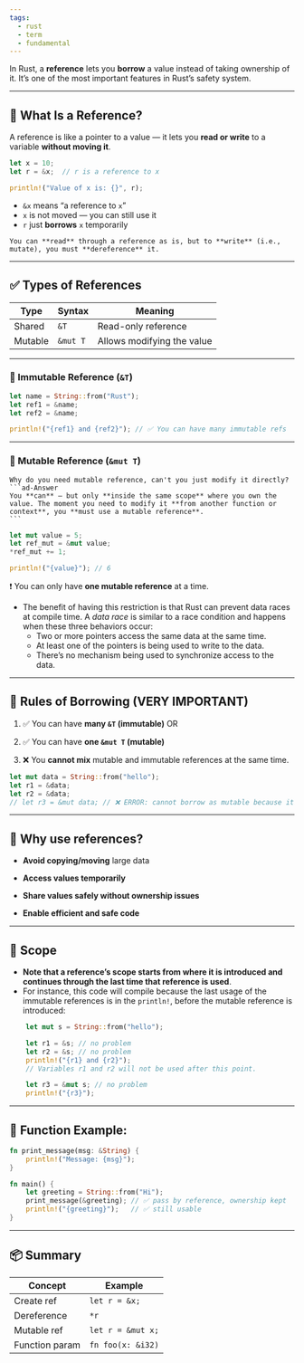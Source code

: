 ```yaml
---
tags:
  - rust
  - term
  - fundamental
---
```


In Rust, a **reference** lets you **borrow** a value instead of taking ownership of it. It’s one of the most important features in Rust’s safety system.

---

## 🧠 What Is a Reference?

A reference is like a pointer to a value — it lets you **read or write** to a variable **without moving it**.

```rust
let x = 10;
let r = &x;  // r is a reference to x

println!("Value of x is: {}", r);
```

- `&x` means “a reference to `x`”
- `x` is not moved — you can still use it
- `r` just **borrows** `x` temporarily

```ad-note
You can **read** through a reference as is, but to **write** (i.e., mutate), you must **dereference** it.
```

---

## ✅ Types of References

|Type|Syntax|Meaning|
|---|---|---|
|Shared|`&T`|Read-only reference|
|Mutable|`&mut T`|Allows modifying the value|

---

### 🔹 Immutable Reference (`&T`)

```rust
let name = String::from("Rust");
let ref1 = &name;
let ref2 = &name;

println!("{ref1} and {ref2}"); // ✅ You can have many immutable refs
```

---

### 🔸 Mutable Reference (`&mut T`)

````ad-question
Why do you need mutable reference, can't you just modify it directly?
```ad-Answer
You **can** — but only **inside the same scope** where you own the value. The moment you need to modify it **from another function or context**, you **must use a mutable reference**.
```
````

```rust
let mut value = 5;
let ref_mut = &mut value;
*ref_mut += 1;

println!("{value}"); // 6
```

❗ You can only have **one mutable reference** at a time.

- The benefit of having this restriction is that Rust can prevent data races at compile time. A _data race_ is similar to a race condition and happens when these three behaviors occur:
	- Two or more pointers access the same data at the same time.
	- At least one of the pointers is being used to write to the data.
	- There’s no mechanism being used to synchronize access to the data.

---

## 🧱 Rules of Borrowing (VERY IMPORTANT)

1. ✅ You can have **many `&T` (immutable)** OR
    
2. ✅ You can have **one `&mut T` (mutable)**
    
3. ❌ You **cannot mix** mutable and immutable references at the same time.
    

```rust
let mut data = String::from("hello");
let r1 = &data;
let r2 = &data;
// let r3 = &mut data; // ❌ ERROR: cannot borrow as mutable because it's already borrowed as immutable
```

---

## 🎯 Why use references?

- **Avoid copying/moving** large data
    
- **Access values temporarily**
    
- **Share values safely without ownership issues**
    
- **Enable efficient and safe code**
    

---

## 🔬 Scope

- **Note that a reference’s scope starts from where it is introduced and continues through the last time that reference is used**. 
- For instance, this code will compile because the last usage of the immutable references is in the `println!`, before the mutable reference is introduced:

```rust
    let mut s = String::from("hello");

    let r1 = &s; // no problem
    let r2 = &s; // no problem
    println!("{r1} and {r2}");
    // Variables r1 and r2 will not be used after this point.

    let r3 = &mut s; // no problem
    println!("{r3}");
```

---

## 🧪 Function Example:

```rust
fn print_message(msg: &String) {
    println!("Message: {msg}");
}

fn main() {
    let greeting = String::from("Hi");
    print_message(&greeting); // ✅ pass by reference, ownership kept
    println!("{greeting}");   // ✅ still usable
}
```

---

## 📦 Summary

|Concept|Example|
|---|---|
|Create ref|`let r = &x;`|
|Dereference|`*r`|
|Mutable ref|`let r = &mut x;`|
|Function param|`fn foo(x: &i32)`|
